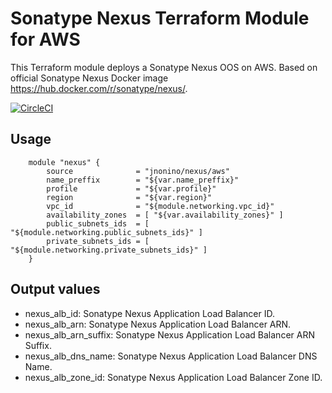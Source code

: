 # Sonatype Nexus Terraform Module for AWS #

This Terraform module deploys a Sonatype Nexus OOS on AWS. Based on official Sonatype Nexus Docker image <https://hub.docker.com/r/sonatype/nexus/>.

[![CircleCI](https://circleci.com/gh/jnonino/terraform-aws-nexus/tree/master.svg?style=svg)](https://circleci.com/gh/jnonino/terraform-aws-nexus/tree/master)

## Usage
 
        module "nexus" {
            source              = "jnonino/nexus/aws"
            name_preffix        = "${var.name_preffix}"
            profile             = "${var.profile}"
            region              = "${var.region}"
            vpc_id              = "${module.networking.vpc_id}"
            availability_zones  = [ "${var.availability_zones}" ]
            public_subnets_ids  = [ "${module.networking.public_subnets_ids}" ]
            private_subnets_ids = [ "${module.networking.private_subnets_ids}" ]
        }

## Output values

* nexus_alb_id: Sonatype Nexus Application Load Balancer ID.
* nexus_alb_arn: Sonatype Nexus Application Load Balancer ARN.
* nexus_alb_arn_suffix: Sonatype Nexus Application Load Balancer ARN Suffix.
* nexus_alb_dns_name: Sonatype Nexus Application Load Balancer DNS Name.
* nexus_alb_zone_id: Sonatype Nexus Application Load Balancer Zone ID.
